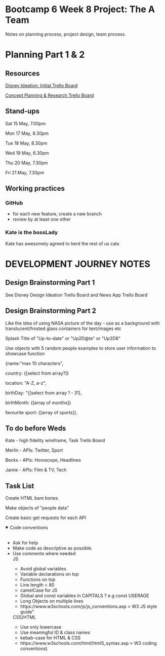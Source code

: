 # Bootcamp 6 Week 8 Project: The A Team

Notes on planning process, project design, team process.

# Planning Part 1 & 2

## Resources

[Disney Ideation: Initial Trello Board](https://trello.com/b/XNquW4I0/disney-ideation-dreamer) 

[Concept Planning & Research Trello Board](https://trello.com/b/dNgzKiwi/news-app-ideas)

## Stand-ups

Sat 15 May, 7.00pm

Mon 17 May, 8.30pm

Tue 18 May, 8.30pm

Wed 19 May, 6.30pm

Thu 20 May, 7.30pm

Fri 21 May, 7.30pm

## Working practices

### GitHub 
  - for each new feature, create a new branch
  - review by at least one other

### Kate is the bossLady
Kate has awesomely agreed to herd the rest of us cats


# DEVELOPMENT JOURNEY NOTES

## Design Brainstorming Part 1

See Disney Design Ideation Trello Board and News App Trello Board

## Design Brainstorming Part 2

Like the idea of using NASA picture of the day - use as a background with translucent/frosted glass containers for text/images etc

Splash Title of "Up-to-date" or "Up2D@te" or "Up2D8"

Use objects with 5 random people examples to store user information to showcase function 

{name:"max 10 characters", 

country: {[select from array?]}

location: "A-Z, a-z",

birthDay: "{[select from array 1 - 31],

birthMonth: {[array of months]}

favourite sport: {[array of sports]},
 



## To do before Weds
Kate - high fidelity wireframe, Task Trello Board

Merlin - APIs: Twitter, Sport

Becks - APIs: Horoscope, Headlines

Jamie - APIs: Film & TV, Tech


## Task List
Create HTML bare bones

Make objects of "people data"

Create basic get requests for each API

<details open>
  <summary>Code conventions</summary>
  <br>
  <ul>
    <li> Ask for help </li>
    <li> Make code as descriptive as possible.  </li>
    <li> Use comments where needed </li> 
    JS
    <ul> 
      <li> Avoid global variables </li>
      <li> Variable declarations on top </li>
      <li> Functions on top </li>
      <li> Line length < 80 </li>
      <li> camelCase for JS </li>
      <li> Global and const variables in CAPITALS ? e.g const USERAGE </li>
      <li> Long Objects on multiple lines </li>
      <li> https://www.w3schools.com/js/js_conventions.asp > W3 JS style guide" </li>
    </ul>
    CSS/HTML
    <ul>
      <li> Use only lowercase </li>
      <li> Use meaningful ID & class names </li>
      <li> kebab-case for HTML & CSS </li>
      <li> https://www.w3schools.com/html/html5_syntax.asp > W3 coding conventions)  </li>
    </ul>
  </ul>
  </details>
  


